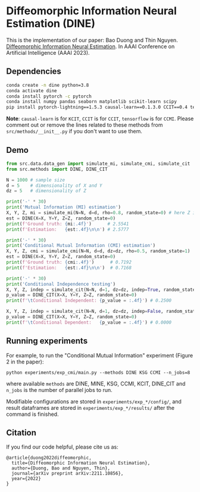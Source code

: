 # Diffeomorphic Information Neural Estimation (DINE)
This is the implementation of our paper: Bao Duong and Thin Nguyen. [Diffeomorphic Information Neural Estimation](https://arxiv.org/abs/2211.10856). In AAAI Conference on Artificial Intelligence (AAAI 2023).

## Dependencies

```bash
conda create -n dine python=3.8
conda activate dine
conda install pytorch -c pytorch
conda install numpy pandas seaborn matplotlib scikit-learn scipy
pip install pytorch-lightning==1.5.3 causal-learn==0.1.3.0 CCIT==0.4 tensorflow
```
__Note__: `causal-learn` is for `KCIT`, `CCIT` is for `CCIT`, `tensorflow` is for `CCMI`. Please comment out or remove the lines related to these methods from `src/methods/__init__.py` if you don't want to use them.

## Demo

```python
from src.data.data_gen import simulate_mi, simulate_cmi, simulate_cit
from src.methods import DINE, DINE_CIT

N = 1000 # sample size
d = 5    # dimensionality of X and Y
dz = 5   # dimensionality of Z

print('-' * 30)
print('Mutual Information (MI) estimation')
X, Y, Z, mi = simulate_mi(N=N, d=d, rho=0.8, random_state=0) # here Z is empty
est = DINE(X=X, Y=Y, Z=Z, random_state=0)
print(f'Ground truth: {mi:.4f}')      # 2.5541
print(f'Estimation:   {est:.4f}\n\n') # 2.5777

print('-' * 30)
print('Conditional Mutual Information (CMI) estimation')
X, Y, Z, cmi = simulate_cmi(N=N, d=d, dz=dz, rho=0.5, random_state=1)
est = DINE(X=X, Y=Y, Z=Z, random_state=0)
print(f'Ground truth: {cmi:.4f}')      # 0.7192
print(f'Estimation:   {est:.4f}\n\n')  # 0.7168

print('-' * 30)
print('Conditional Independence testing')
X, Y, Z, indep = simulate_cit(N=N, d=1, dz=dz, indep=True, random_state=1)
p_value = DINE_CIT(X=X, Y=Y, Z=Z, random_state=0)
print(f'\tConditional Independent: {p_value = :.4f}') # 0.2500

X, Y, Z, indep = simulate_cit(N=N, d=1, dz=dz, indep=False, random_state=1)
p_value = DINE_CIT(X=X, Y=Y, Z=Z, random_state=0)
print(f'\tConditional Dependent:   {p_value = :.4f}') # 0.0000
```

## Running experiments

For example, to run the "Conditional Mutual Information" experiment (Figure 2 in the paper):
```
python experiments/exp_cmi/main.py --methods DINE KSG CCMI --n_jobs=8
```
where available `methods` are DINE, MINE, KSG, CCMI, KCIT, DINE_CIT and `n_jobs` is the number of parallel jobs to run.

Modifiable configurations are stored in `experiments/exp_*/config/`, and result dataframes are stored in `experiments/exp_*/results/` after the command is finished.

## Citation

If you find our code helpful, please cite us as:
```
@article{duong2022diffeomorphic,
  title={Diffeomorphic Information Neural Estimation},
  author={Duong, Bao and Nguyen, Thin},
  journal={arXiv preprint arXiv:2211.10856},
  year={2022}
}
```